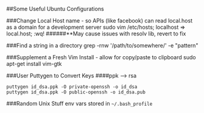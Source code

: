 ##Some Useful Ubuntu Configurations

###Change Local Host name - so APIs (like facebook) can read local.host as a domain for a development server
sudo vim /etc/hosts; localhost => local.host; :wq!
######**May cause issues with resolv lib, revert to fix

###Find a string in a directory
grep -rnw '/path/to/somewhere/' -e "pattern"

###Supplement a Fresh Vim Install - allow for copy/paste to clipboard
sudo apt-get install vim-gtk

###User Puttygen to Convert Keys
####ppk --> rsa
```
puttygen id_dsa.ppk -O private-openssh -o id_dsa
puttygen id_dsa.ppk -O public-openssh -o id_dsa.pub
```

###Random Unix Stuff
env vars stored in `~/.bash_profile`
